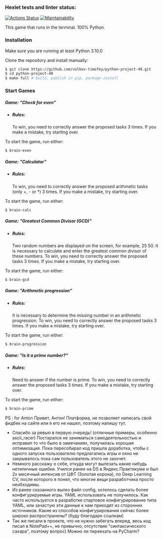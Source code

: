 ### Hexlet tests and linter status:
[![Actions Status](https://github.com/volkov-timofey/python-project-49/workflows/hexlet-check/badge.svg)](https://github.com/volkov-timofey/python-project-49/actions)
[![Maintainability](https://api.codeclimate.com/v1/badges/a99a88d28ad37a79dbf6/maintainability)](https://codeclimate.com/github/volkov-timofey/python-project-49/maintainability)

This game that runs in the terminal. 100% Python.

### Installation
Make sure you are running at least Python 3.10.0

Clone the repository and install manually:

```bash
$ git clone https://github.com/volkov-timofey/python-project-49.git
$ cd python-project-49
$ make full # build, publish in pip, package-install
```

### Start Games
##### Game: "Check for even"
+ ##### Rules:

    To win, you need to correctly answer the proposed tasks 3 times.
    If you make a mistake, try starting over.

To start the game, run either:


```bash
$ brain-even
```

##### Game: "Calculator"
+ ##### Rules:

    To win, you need to correctly answer the proposed arithmetic tasks (only +, - or *) 3 times.
    If you make a mistake, try starting over.

To start the game, run either:


```bash
$ brain-calc
```

##### Game: "Greatest Common Divisor (GCD)"
+ ##### Rules:

    Two random numbers are displayed on the screen, for example, 25 50. It is necessary to calculate and enter the greatest common divisor of these numbers.
    To win, you need to correctly answer the proposed tasks 3 times.
    If you make a mistake, try starting over.

To start the game, run either:


```bash
$ brain-gcd
```

##### Game: "Arithmetic progression"
+ ##### Rules:

    It is necessary to determine the missing number in an arithmetic progression.
    To win, you need to correctly answer the proposed tasks 3 times.
    If you make a mistake, try starting over.

To start the game, run either:


```bash
$ brain-progression
```

##### Game: "Is it a prime number?"
+ ##### Rules:

    Need to answer if the number is prime.
    To win, you need to correctly answer the proposed tasks 3 times.
    If you make a mistake, try starting over.

To start the game, run either:


```bash
$ brain-prime
```

PS
: for Anton
Привет, Антон! Платформа, не позволяет написать свой фидбек на сайте или я его не нашел, поэтому напишу тут.

+ Спасибо за ревью в первую очередь! (отличные примеры, особенно ascii_racer)
Постарался не заниматься самодеятельностью и исправил то что было в замечаниях, получилась хорошая оптимизация. Пока пересобирал код пришла доработка, чтобы с одного запуска пользователю предлагались игры и окно не закрывалось пока сам пользователь этого не захочет.
+ Немного расскажу о себе, откуда могут вылезать какие нибудь нетипичные ошибки. Учился ранее на DS в Яндекс.Практикуме и был 2х месячный интенсив от ЦФТ (Золотая корона), по Deep Learning CV, после которого я понял, что многие вещи разработчика просто необходимы.
+ Из ранее сказанного вылез файл config, хотелось сделать более конфигурируемые игры. YAML использовать не получилось. Как часто используется в разработке стартовое конфигурирование типа YAML, или зачастую эти данные к нам приходят из сторонних источников. Какие из способов конфигурирования сейчас более широко распространены? (буду благодарн ссылкам)
+ Так же писали в проекте, что не нужно забегать вперед, весь код писал в NotePad++, не привычно, отсутствие "синтаксического сахара", поэтому вопрос) Можно ли переехать на PyCharm?
